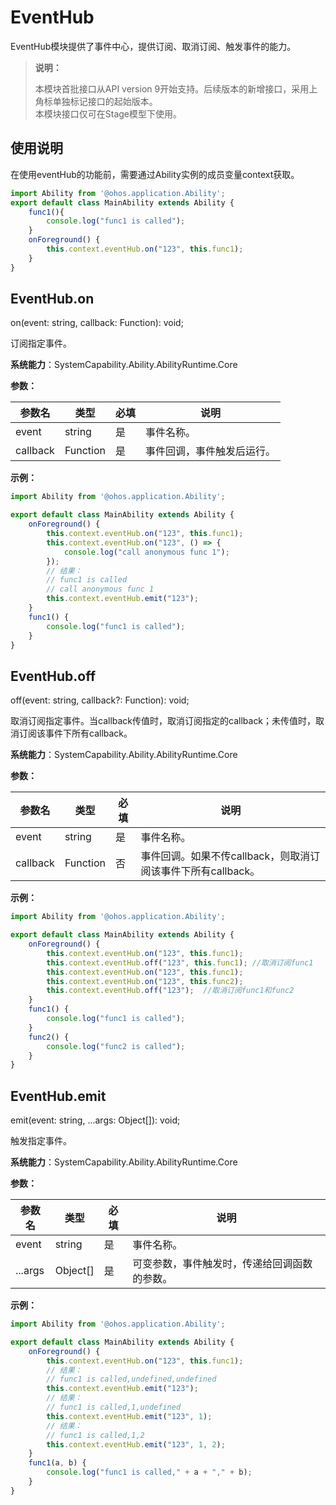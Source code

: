 # EventHub

EventHub模块提供了事件中心，提供订阅、取消订阅、触发事件的能力。

> **说明：**
> 
> 本模块首批接口从API version 9开始支持。后续版本的新增接口，采用上角标单独标记接口的起始版本。  
> 本模块接口仅可在Stage模型下使用。

## 使用说明

在使用eventHub的功能前，需要通过Ability实例的成员变量context获取。

```js
import Ability from '@ohos.application.Ability';
export default class MainAbility extends Ability {
    func1(){
        console.log("func1 is called");
    }
    onForeground() {
        this.context.eventHub.on("123", this.func1);
    }
}
```


## EventHub.on

on(event: string, callback: Function): void;

订阅指定事件。

**系统能力**：SystemCapability.Ability.AbilityRuntime.Core

**参数：**

| 参数名 | 类型 | 必填 | 说明 |
| -------- | -------- | -------- | -------- |
| event | string | 是 | 事件名称。 |
| callback | Function | 是 | 事件回调，事件触发后运行。 |

**示例：**
    
  ```js
  import Ability from '@ohos.application.Ability';
  
  export default class MainAbility extends Ability {
      onForeground() {
          this.context.eventHub.on("123", this.func1);
          this.context.eventHub.on("123", () => {
              console.log("call anonymous func 1");
          });
          // 结果：
          // func1 is called
          // call anonymous func 1
          this.context.eventHub.emit("123"); 
      }
      func1() {
          console.log("func1 is called");
      }
  }
  ```


## EventHub.off

off(event: string, callback?: Function): void;

取消订阅指定事件。当callback传值时，取消订阅指定的callback；未传值时，取消订阅该事件下所有callback。

**系统能力**：SystemCapability.Ability.AbilityRuntime.Core

**参数：**

| 参数名 | 类型 | 必填 | 说明 |
| -------- | -------- | -------- | -------- |
| event | string | 是 | 事件名称。 |
| callback | Function | 否 | 事件回调。如果不传callback，则取消订阅该事件下所有callback。 |

**示例：**
    
  ```js
  import Ability from '@ohos.application.Ability';
  
  export default class MainAbility extends Ability {
      onForeground() {
          this.context.eventHub.on("123", this.func1);
          this.context.eventHub.off("123", this.func1); //取消订阅func1
          this.context.eventHub.on("123", this.func1);
          this.context.eventHub.on("123", this.func2);
          this.context.eventHub.off("123");  //取消订阅func1和func2
      }
      func1() {
          console.log("func1 is called");
      }
      func2() {
          console.log("func2 is called");
      }
  }
  ```


## EventHub.emit

emit(event: string, ...args: Object[]): void;

触发指定事件。

**系统能力**：SystemCapability.Ability.AbilityRuntime.Core

**参数：**

| 参数名 | 类型 | 必填 | 说明 |
| -------- | -------- | -------- | -------- |
| event | string | 是 | 事件名称。 |
| ...args | Object[] | 是 | 可变参数，事件触发时，传递给回调函数的参数。 |

**示例：**
    
  ```js
  import Ability from '@ohos.application.Ability';
  
  export default class MainAbility extends Ability {
      onForeground() {
          this.context.eventHub.on("123", this.func1);
          // 结果：
          // func1 is called,undefined,undefined
          this.context.eventHub.emit("123");
          // 结果：
          // func1 is called,1,undefined
          this.context.eventHub.emit("123", 1);
          // 结果：
          // func1 is called,1,2
          this.context.eventHub.emit("123", 1, 2);
      }
      func1(a, b) {
          console.log("func1 is called," + a + "," + b);
      }
  }
  ```
